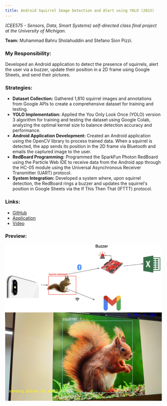 ```yaml
---
title: Android Squirrel Image Detection and Alert using YOLO (2023)
---
```


*(CEE575 - Sensors, Data, Smart Systems) self-directed class final project at the University of Michigan.*

**Team:** Muhammad Bahru Sholahuddin and Stefano Sion Pizzi.

### My Responsibility:
Developed an Android application to detect the presence of squirrels, alert the user via a buzzer, update their position in a 2D frame using Google Sheets, and send their pictures.

### Strategies:
- **Dataset Collection:** Gathered 1,810 squirrel images and annotations from Google APIs to create a comprehensive dataset for training and testing.
- **YOLO Implementation:** Applied the You Only Look Once (YOLO) version 3 algorithm for training and testing the dataset using Google Colab, analyzing the optimal kernel size to balance detection accuracy and performance.
- **Android Application Development:** Created an Android application using the OpenCV library to process trained data. When a squirrel is detected, the app sends its position in the 2D frame via Bluetooth and emails the captured image to the user.
- **RedBoard Programming:** Programmed the SparkFun Photon RedBoard using the Particle Web IDE to receive data from the Android app through the HC-05 module using the Universal Asynchronous Receiver Transmitter (UART) protocol.
- **System Integration:** Developed a system where, upon squirrel detection, the RedBoard rings a buzzer and updates the squirrel's position in Google Sheets via the If This Then That (IFTTT) protocol.

### Links:
- [GitHub](https://github.com/mbsbahru/squirrel-detection-android)
- [Application](https://drive.google.com/file/d/1CiFBwprxuGFiuzDlLiYJxehNs_Sfk4YU/view?usp=sharing)
- [Video](https://drive.google.com/file/d/1zEdJWV1k0I3CAFBL1L8PJxqurIfKoDfc/view?usp=sharing)

### Preview:
![Squirrel Detection Android App](../assets/img/project_androidSquirrel_a.png)
![Squirrel Detection Android App](../assets/img/project_androidSquirrel_b.jpg)

